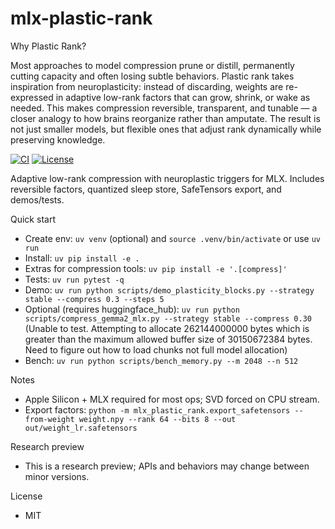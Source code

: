 mlx-plastic-rank
================

Why Plastic Rank?

Most approaches to model compression prune or distill, permanently cutting capacity and often losing subtle behaviors. Plastic rank takes inspiration from neuroplasticity: instead of discarding, weights are re-expressed in adaptive low-rank factors that can grow, shrink, or wake as needed. This makes compression reversible, transparent, and tunable — a closer analogy to how brains reorganize rather than amputate. The result is not just smaller models, but flexible ones that adjust rank dynamically while preserving knowledge.

[![CI](https://github.com/gheorgheiuga/mlx-plastic-rank/actions/workflows/ci.yml/badge.svg?branch=main)](https://github.com/gheorgheiuga/mlx-plastic-rank/actions/workflows/ci.yml)
[![License](https://img.shields.io/badge/license-MIT-blue.svg)](#license)

Adaptive low-rank compression with neuroplastic triggers for MLX. Includes reversible factors, quantized sleep store, SafeTensors export, and demos/tests.

Quick start
- Create env: `uv venv` (optional) and `source .venv/bin/activate` or use `uv run`
- Install: `uv pip install -e .`
- Extras for compression tools: `uv pip install -e '.[compress]'`
- Tests: `uv run pytest -q`
- Demo: `uv run python scripts/demo_plasticity_blocks.py --strategy stable --compress 0.3 --steps 5`
- Optional (requires huggingface_hub): `uv run python scripts/compress_gemma2_mlx.py --strategy stable --compress 0.30` (Unable to test. Attempting to allocate 262144000000 bytes which is greater than the maximum allowed buffer size of 30150672384 bytes. Need to figure out how to load chunks not full model allocation) 
- Bench: `uv run python scripts/bench_memory.py --m 2048 --n 512`

Notes
- Apple Silicon + MLX required for most ops; SVD forced on CPU stream.
- Export factors: `python -m mlx_plastic_rank.export_safetensors --from-weight weight.npy --rank 64 --bits 8 --out out/weight_lr.safetensors`

Research preview
- This is a research preview; APIs and behaviors may change between minor versions.

License
- MIT
